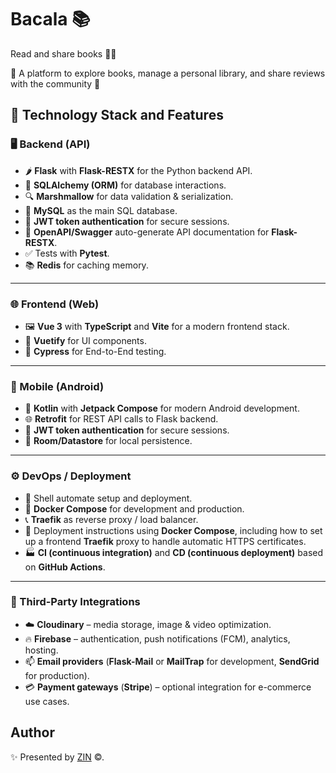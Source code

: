 # Bacala 📚

Read and share books 📖👐 

📍 A platform to explore books, manage a personal library, and share reviews with the community 🐧

## 🚀 Technology Stack and Features

### 🖥 Backend (API)

- 🌶️ **Flask** with **Flask-RESTX** for the Python backend API.
- 🧰 **SQLAlchemy (ORM)** for database interactions.
- 🔍 **Marshmallow** for data validation & serialization.
- 💾 **MySQL** as the main SQL database.
- 🔑 **JWT token authentication** for secure sessions.
- 📘 **OpenAPI/Swagger** auto-generate API documentation for **Flask-RESTX**.
- ✅ Tests with **Pytest**.
- 📚 **Redis** for caching memory.

---

### 🌐 Frontend (Web)

- 🖼 **Vue 3** with **TypeScript** and **Vite** for a modern frontend stack.
- 🎨 **Vuetify** for UI components.
- 🧪 **Cypress** for End-to-End testing.
---

### 📱 Mobile (Android)

- 📱 **Kotlin** with **Jetpack Compose** for modern Android development.
- 🌐 **Retrofit** for REST API calls to Flask backend.
- 🔑 **JWT token authentication** for secure sessions.
- 💾 **Room/Datastore** for local persistence.

---

### ⚙️ DevOps / Deployment

- 🧭 Shell automate setup and deployment.
- 🐋 **Docker Compose** for development and production.
- 📞 **Traefik** as reverse proxy / load balancer.
- 🚢 Deployment instructions using **Docker Compose**, including how to set up a frontend **Traefik** proxy to handle automatic HTTPS certificates.
- 🏭 **CI (continuous integration)** and **CD (continuous deployment)** based on **GitHub Actions**.

---

### 🧩 Third-Party Integrations

- ☁️ **Cloudinary** – media storage, image & video optimization.  
- 🔥 **Firebase** – authentication, push notifications (FCM), analytics, hosting.  
- 📫 **Email providers** (**Flask-Mail** or **MailTrap** for development, **SendGrid** for production).
- 💳 **Payment gateways** (**Stripe**) – optional integration for e-commerce use cases.


## Author

✨ Presented by [ZIN](https://github.com/zin-it-dev) &copy;.
